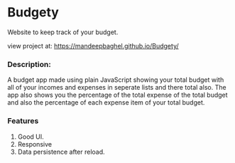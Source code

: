 # Budgety
Website to keep track of your budget.

view project at: https://mandeepbaghel.github.io/Budgety/
### Description:

A budget app made using plain JavaScript showing your total budget with all of your incomes and expenses in seperate lists and there total also.
The app also shows you the percentage of the total expense of the total budget and also the percentage of each expense item of your total budget.

### Features

1. Good UI.
2. Responsive
3. Data persistence after reload.
